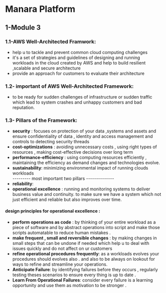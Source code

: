 # Manara Platform

## 1-Module 3 


### 1.1-AWS Well-Architected Framwork:

- help u to tackle and prevent common cloud computing challenges 
- it's a set of strategies and guidelines of designing and running workloads in the cloud created by AWS and help to build resilient ,scalable and secure architecture 
- provide an approach for customers to evaluate their architecture 


### 1.2- important of AWS Well-Architected Framework:
- to be ready for sudden challenges of infrastructure or sudden traffic which lead to system crashes and unhappy customers and bad reputation.
### 1.3- Pillars of the Framework:
- **security** : focuses on protection of your data ,systems and assets and ensure confidentiality of data , identity and access management and controls to detecting security threads 
- **cost-optimizations** : avoiding unnecessary costs , using right types of resources , making cost-effective decisions over long term
- **performance-efficiency** : using computing resources efficiently ,  maintaining the efficiency as demand changes and technologies evolve.
- **sustainability**: minimizing environmental impact of running clouds workloads   
--------- most important two pillars --------------
- **reliability**:
- **operational excellence** : running  and monitoring systems to deliver business value and continuity. to make sure we have a system which not just efficient and reliable but also improves over time.
#### design principles for operational excellence :
- **perform operations as code** : by thinking of your entire workload as a piece of software and by abstract operations into script and make those scripts automatable to reduce human mistakes .
- **make frequent , small and reversible changes** : by making changes in small steps that can be undone if needed which help u to deal with issues quickly and do not affect on ur customers 
-  **refine operational procedures frequently**: as a workloads evolves your procedures should evolves also . and also to be always on lookout for ways to refine and streamline your operations. 
- **Anticipate Failure**: by identifying failures before they occurs , regularly testing theses scenarios to ensure every thing is up to date . 
- **Learn From Operational Failures**: consider every failure is a learning opportunity and use them as motivation to be stronger .



